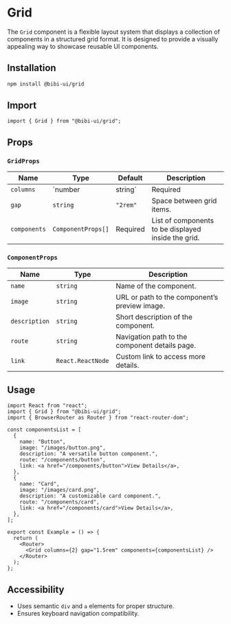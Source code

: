 # Grid

The `Grid` component is a flexible layout system that displays a collection of components in a structured grid format. It is designed to provide a visually appealing way to showcase reusable UI components.

## Installation

```bash
npm install @bibi-ui/grid
```

## Import

```tsx
import { Grid } from "@bibi-ui/grid";
```

## Props

### `GridProps`

| Name       | Type                 | Default  | Description                                         |
|-----------|----------------------|----------|-----------------------------------------------------|
| `columns` | `number | string`     | Required | Number of columns in the grid layout.              |
| `gap`     | `string`              | `"2rem"` | Space between grid items.                          |
| `components` | `ComponentProps[]` | Required | List of components to be displayed inside the grid.|

### `ComponentProps`

| Name         | Type              | Description                                      |
|-------------|------------------|--------------------------------------------------|
| `name`      | `string`          | Name of the component.                          |
| `image`     | `string`          | URL or path to the component’s preview image.   |
| `description` | `string`        | Short description of the component.             |
| `route`     | `string`          | Navigation path to the component details page.  |
| `link`      | `React.ReactNode` | Custom link to access more details.             |

## Usage

```tsx
import React from "react";
import { Grid } from "@bibi-ui/grid";
import { BrowserRouter as Router } from "react-router-dom";

const componentsList = [
  {
    name: "Button",
    image: "/images/button.png",
    description: "A versatile button component.",
    route: "/components/button",
    link: <a href="/components/button">View Details</a>,
  },
  {
    name: "Card",
    image: "/images/card.png",
    description: "A customizable card component.",
    route: "/components/card",
    link: <a href="/components/card">View Details</a>,
  },
];

export const Example = () => {
  return (
    <Router>
      <Grid columns={2} gap="1.5rem" components={componentsList} />
    </Router>
  );
};
```

## Accessibility

- Uses semantic `div` and `a` elements for proper structure.
- Ensures keyboard navigation compatibility.

